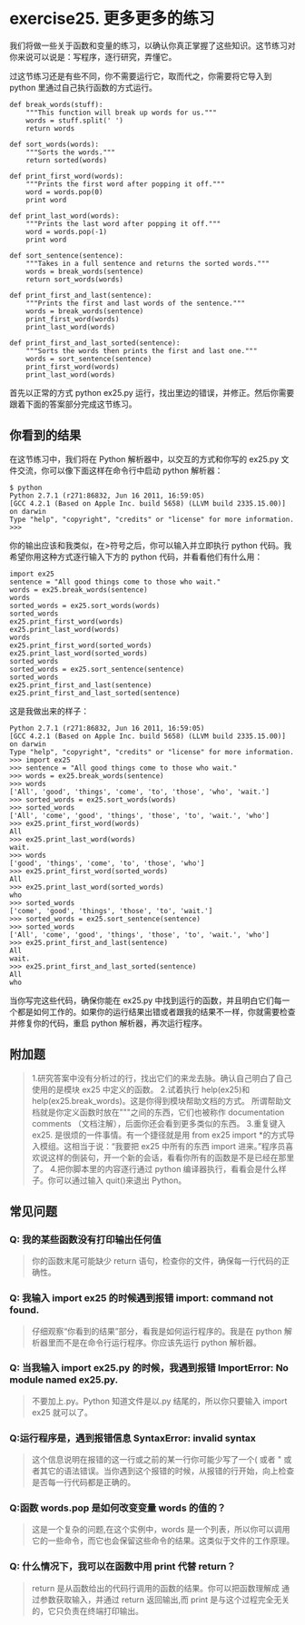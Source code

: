 # exercise25. 更多更多的练习
我们将做一些关于函数和变量的练习，以确认你真正掌握了这些知识。这节练习对你来说可以说是：写程序，逐行研究，弄懂它。

过这节练习还是有些不同，你不需要运行它，取而代之，你需要将它导入到 python 里通过自己执行函数的方式运行。

```
def break_words(stuff):
    """This function will break up words for us."""
    words = stuff.split(' ')
    return words

def sort_words(words):
    """Sorts the words."""
    return sorted(words)

def print_first_word(words):
    """Prints the first word after popping it off."""
    word = words.pop(0)
    print word

def print_last_word(words):
    """Prints the last word after popping it off."""
    word = words.pop(-1)
    print word

def sort_sentence(sentence):
    """Takes in a full sentence and returns the sorted words."""
    words = break_words(sentence)
    return sort_words(words)

def print_first_and_last(sentence):
    """Prints the first and last words of the sentence."""
    words = break_words(sentence)
    print_first_word(words)
    print_last_word(words)

def print_first_and_last_sorted(sentence):
    """Sorts the words then prints the first and last one."""
    words = sort_sentence(sentence)
    print_first_word(words)
    print_last_word(words)
```

首先以正常的方式 python ex25.py 运行，找出里边的错误，并修正。然后你需要跟着下面的答案部分完成这节练习。

## 你看到的结果

在这节练习中，我们将在 Python 解析器中，以交互的方式和你写的 ex25.py 文件交流，你可以像下面这样在命令行中启动 python 解析器：

```
$ python
Python 2.7.1 (r271:86832, Jun 16 2011, 16:59:05)
[GCC 4.2.1 (Based on Apple Inc. build 5658) (LLVM build 2335.15.00)] on darwin
Type "help", "copyright", "credits" or "license" for more information.
>>>
```

你的输出应该和我类似，在>符号之后，你可以输入并立即执行 python 代码。我希望你用这种方式逐行输入下方的 python 代码，并看看他们有什么用：

```
import ex25
sentence = "All good things come to those who wait."
words = ex25.break_words(sentence)
words
sorted_words = ex25.sort_words(words)
sorted_words
ex25.print_first_word(words)
ex25.print_last_word(words)
words
ex25.print_first_word(sorted_words)
ex25.print_last_word(sorted_words)
sorted_words
sorted_words = ex25.sort_sentence(sentence)
sorted_words
ex25.print_first_and_last(sentence)
ex25.print_first_and_last_sorted(sentence)
```

这是我做出来的样子：

```
Python 2.7.1 (r271:86832, Jun 16 2011, 16:59:05) 
[GCC 4.2.1 (Based on Apple Inc. build 5658) (LLVM build 2335.15.00)] on darwin
Type "help", "copyright", "credits" or "license" for more information.
>>> import ex25
>>> sentence = "All good things come to those who wait."
>>> words = ex25.break_words(sentence)
>>> words
['All', 'good', 'things', 'come', 'to', 'those', 'who', 'wait.']
>>> sorted_words = ex25.sort_words(words)
>>> sorted_words
['All', 'come', 'good', 'things', 'those', 'to', 'wait.', 'who']
>>> ex25.print_first_word(words)
All
>>> ex25.print_last_word(words)
wait.
>>> words
['good', 'things', 'come', 'to', 'those', 'who']
>>> ex25.print_first_word(sorted_words)
All
>>> ex25.print_last_word(sorted_words)
who
>>> sorted_words
['come', 'good', 'things', 'those', 'to', 'wait.']
>>> sorted_words = ex25.sort_sentence(sentence)
>>> sorted_words
['All', 'come', 'good', 'things', 'those', 'to', 'wait.', 'who']
>>> ex25.print_first_and_last(sentence)
All
wait.
>>> ex25.print_first_and_last_sorted(sentence)
All
who
```

当你写完这些代码，确保你能在 ex25.py 中找到运行的函数，并且明白它们每一个都是如何工作的。如果你的运行结果出错或者跟我的结果不一样，你就需要检查并修复你的代码，重启 python 解析器，再次运行程序。

## 附加题

> 1.研究答案中没有分析过的行，找出它们的来龙去脉。确认自己明白了自己使用的是模块 ex25 中定义的函数。
2.试着执行 help(ex25)和 help(ex25.break_words)。这是你得到模块帮助文档的方式。 所谓帮助文档就是你定义函数时放在"""之间的东西，它们也被称作 documentation comments （文档注解），后面你还会看到更多类似的东西。
3.重复键入 ex25. 是很烦的一件事情。有一个捷径就是用 from ex25 import *的方式导入模组。这相当于说：“我要把 ex25 中所有的东西 import 进来。”程序员喜欢说这样的倒装句，开一个新的会话，看看你所有的函数是不是已经在那里了。
4.把你脚本里的内容逐行通过 python 编译器执行，看看会是什么样子。你可以通过输入 quit()来退出 Python。

## 常见问题

### Q: 我的某些函数没有打印输出任何值

> 你的函数末尾可能缺少 return 语句，检查你的文件，确保每一行代码的正确性。

### Q: 我输入 import ex25 的时候遇到报错 import: command not found.

> 仔细观察“你看到的结果”部分，看我是如何运行程序的。我是在 python 解析器里而不是在命令行运行程序。你应该先运行 python 解析器。

### Q: 当我输入 import ex25.py 的时候，我遇到报错 ImportError: No module named ex25.py.

> 不要加上.py。Python 知道文件是以.py 结尾的，所以你只要输入 import ex25 就可以了。

### Q:运行程序是，遇到报错信息 SyntaxError: invalid syntax

> 这个信息说明在报错的这一行或之前的某一行你可能少写了一个( 或者 " 或者其它的语法错误。当你遇到这个报错的时候，从报错的行开始，向上检查是否每一行代码都是正确的。

### Q:函数 words.pop 是如何改变变量 words 的值的？

> 这是一个复杂的问题,在这个实例中，words 是一个列表，所以你可以调用它的一些命令，而它也会保留这些命令的结果。这类似于文件的工作原理。

### Q: 什么情况下，我可以在函数中用 print 代替 return？

> return 是从函数给出的代码行调用的函数的结果。你可以把函数理解成 通过参数获取输入，并通过 return 返回输出,而 print 是与这个过程完全无关的，它只负责在终端打印输出。